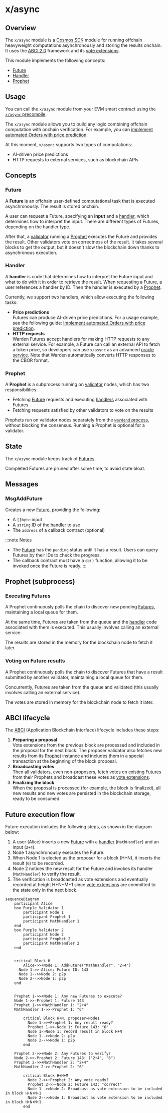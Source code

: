 ﻿---
sidebar_position: 4
---

# x/async

## Overview

The `x/async` module is a [Cosmos SDK](https://docs.cosmos.network/) module for running offchain heavyweight computations asynchronously and storing the results onchain. It uses the [ABCI 2.0](https://docs.cometbft.com/v1.0/spec/abci/) framework
and its [vote extensions](https://docs.cosmos.network/main/build/abci/vote-extensions).

This module implements the following concepts:

- [Future](#future)
- [Handler](#handler)
- [Prophet](#prophet)

## Usage

You can call the `x/async` module from your EVM smart contract using the [`x/async` precompile](/build-an-app/precompiles/x-async).

The `x/async` module allows you to build any logic combining offchain computation with onchain verification. For example, you can [implement automated Orders with price prediction](/build-an-agent/build-an-onchain-ai-agent/implement-automated-orders-with-price-prediction/introduction).

At this moment, `x/async` supports two types of computations:

- AI-driven price predictions
- HTTP requests to external services, such as blockchain APIs

## Concepts

### Future

A **Future** is an offchain user-defined computational task that is executed asynchronously. The result is stored onchain.

A user can request a Future, specifying an **input** and a [handler](#handler), which determines how to interpret the input. There are different types of Futures, depending on the handler type.

After that, a [validator](/learn/glossary#validator) running a [Prophet](#prophet) executes the Future and provides the result. Other validators vote on correctness of the result. It takes several blocks to get the output, but it doesn't slow the blockchain down thanks to asynchronous execution.

### Handler

A **handler** is code that determines how to interpret the Future input and what to do with it in order to retrieve the result. When requesting a Future, a user references a handler by ID. Then the handler is executed by a [Prophet](#prophet).

Currently, we support two handlers, which allow executing the following tasks:

- **Price predictions**  
  Futures can produce AI-driven price predictions. For a usage example, see the following guide: [Implement automated Orders with price prediction](/build-an-agent/build-an-onchain-ai-agent/implement-automated-orders-with-price-prediction/introduction).
- **HTTP requests**  
  Warden Futures accept handlers for making HTTP requests to any external service. For example, a Future can call an external API to fetch a token price, so developers can use `x/async` as an advanced [oracle service](../oracle-services). Note that Warden automatically converts HTTP responses to the CBOR format.

### Prophet

A **Prophet** is a subprocess running on [validator](/learn/glossary#validator) nodes, which has two responsibilities:

- Fetching [Future](#future) requests and executing [handlers](#handler) associated with Futures
- Fetching requests satisfied by other validators to vote on the results

Prophets run on validator nodes separately from the [`wardend` process](/learn/glossary#node), without blocking the consensus. Running a Prophet is optional for a validator.

## State

The `x/async` module keeps track of [Futures](#future).

Completed Futures are pruned after some time, to avoid state bloat.

## Messages

### MsgAddFuture

Creates a new [Future](#future), providing the following:

- A `[]byte` input
- A `string` ID of the [handler](#handler) to use
- The `address` of a callback contract (optional)

:::note Notes
- The [Future](#future) has the `pending` status until it has a result. Users can query Futures by their IDs to check the progress.
- The callback contract must have a `cb()` function, allowing it to be invoked once the Future is ready.
:::

## Prophet (subprocess)

### Executing Futures

A Prophet continuously polls the chain to discover new pending [Futures](#future), maintaining a local queue for them.

At the same time, Futures are taken from the queue and the [handler](#handler) code associated with them is executed. This usually involves calling an external service.

The results are stored in the memory for the blockchain node to fetch it later.

### Voting on Future results

A Prophet continuously polls the chain to discover Futures that have a result submitted by another validator, maintaining a local queue for them.

Concurrently, Futures are taken from the queue and validated (this usually involves calling an external service).

The votes are stored in memory for the blockchain node to fetch it later.

## ABCI lifecycle

The [ABCI](https://docs.cometbft.com/v1.0/spec/abci/) (Application Blockchain Interface) lifecycle includes these steps:

1. **Preparing a proposal**  
   Vote extensions from the previous block are processed and included in the proposal for the next block. The proposer validator also fetches new results from its [Prophet](#prophet) instance and includes them in a special transaction at the beginning of the block proposal.
2. **Broadcasting votes**  
   Then all validators, even non-proposers, fetch votes on existing [Futures](#future) from their Prophets and broadcast these votes as [vote extensions](https://docs.cosmos.network/main/build/abci/vote-extensions).
3. **Finalizing the block**  
   When the proposal is processed (for example, the block is finalized), all new results and new votes are persisted in the blockchain storage, ready to be consumed.

## Future execution flow

Future execution includes the following steps, as shown in the diagram below:

1. A user (Alice) inserts a new [Future](#future) with a [handler](#handler) (`MathHandler`) and an input (`2+4`).
2. Node 1 asynchronously executes the Future.
3. When Node 1 is elected as the proposer for a block (H+N), it inserts the result (`6`) to be recorded.
4. Node 2 notices the new result for the Future and invokes its handler (`MathHandler`) to verify the result.
5. The verification is broadcasted as vote extensions and eventually recorded at height H+N+M+1 since [vote extensions](https://docs.cosmos.network/main/build/abci/vote-extensions) are committed to the state only in the next block.

```mermaid
sequenceDiagram
    participant Alice
    box Purple Validator 1
        participant Node 1
        participant Prophet 1
        participant MathHandler 1
    end
    box Purple Validator 2
        participant Node 2
        participant Prophet 2
        participant MathHandler 2
    end


    critical Block H
        Alice->>+Node 1: AddFuture("MathHandler", "2+4")
      Node 1->>-Alice: Future ID: 143
      Node 1-->>Node 2: p2p
      Node 2-->>Node 1: p2p
    end
    
    
    Prophet 1->>+Node 1: Any new Futures to execute?
    Node 1->>-Prophet 1: Future 143
    Prophet 1->>+MathHandler 1: "2+4"
    MathHandler 1->>-Prophet 1: "6"
    
        critical Block H+N, proposer=Node1
          Node 1->>+Prophet 1: Any result ready?
          Prophet 1->>-Node 1: Future 143: "6"
          Node 1->Node 1: record result in block H+N
          Node 1-->>Node 2: p2p
          Node 2-->>Node 1: p2p
        end

    Prophet 2->>+Node 2: Any Futures to verify?
    Node 2->>-Prophet 2: Future 143: ("2+4", "6")
    Prophet 2->>+MathHandler 2: "2+4"
    MathHandler 2->>-Prophet 2: "6"

        critical Block H+N+M
          Node 2->>+Prophet 2: Any vote ready?
          Prophet 2->>-Node 2: Future 143: "correct"
          Node 1-->>Node 2: Broadcast as vote extension to be included in block H+N+M+1
          Node 2-->>Node 1: Broadcast as vote extension to be included in block H+N+M+1
        end
```
